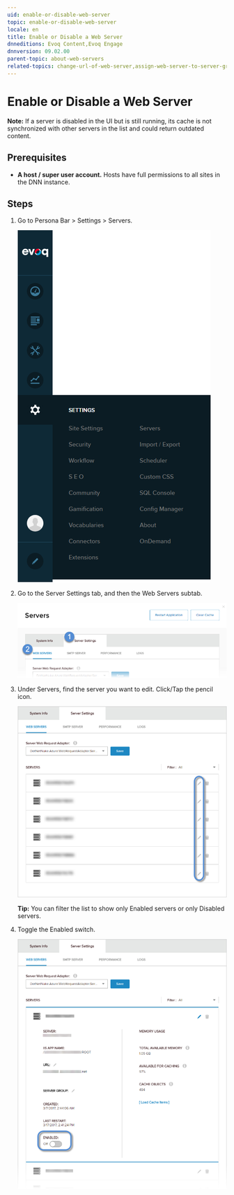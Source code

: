 ```yaml
---
uid: enable-or-disable-web-server
topic: enable-or-disable-web-server
locale: en
title: Enable or Disable a Web Server
dnneditions: Evoq Content,Evoq Engage
dnnversion: 09.02.00
parent-topic: about-web-servers
related-topics: change-url-of-web-server,assign-web-server-to-server-group,replace-web-request-adapter,delete-web-server
---
```


# Enable or Disable a Web Server

<div class="blue-callout"><strong>Note:</strong> If a server is disabled in the UI but is still running, its cache is not synchronized with other servers in the list and could return outdated content.</div>

## Prerequisites

*   **A host / super user account.** Hosts have full permissions to all sites in the DNN instance.

## Steps

1.  Go to Persona Bar \> Settings \> Servers.
    
    ![Persona Bar > Settings > Servers](/images/scr-pbar-host-Settings-E91.png)
    
2.  Go to the Server Settings tab, and then the Web Servers subtab.
    
    ![Server Settings > Web Servers](/images/scr-pbtabs-host-Settings-Servers-ServerSettings-WebServers-E90.png)
    
3.  Under Servers, find the server you want to edit. Click/Tap the pencil icon.
    
      
    
    ![](/images/scr-Servers-ServerSettings-WebServers-EditIcon-E90.png)
    
      
    
    <div class="blue-callout"><strong>Tip:</strong> You can filter the list to show only Enabled servers or only Disabled servers.</div>
    
4.  Toggle the Enabled switch.
    
      
    
    ![](/images/scr-Servers-ServerSettings-WebServers-Enabled-toggle-E90.png)